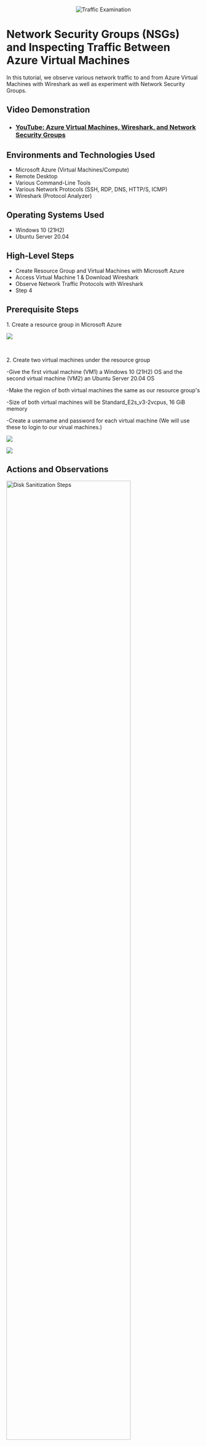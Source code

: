 <p align="center">
<img src="https://i.imgur.com/Ua7udoS.png" alt="Traffic Examination"/>
</p>

<h1>Network Security Groups (NSGs) and Inspecting Traffic Between Azure Virtual Machines</h1>
In this tutorial, we observe various network traffic to and from Azure Virtual Machines with Wireshark as well as experiment with Network Security Groups. <br />


<h2>Video Demonstration</h2>

- ### [YouTube: Azure Virtual Machines, Wireshark, and Network Security Groups](https://www.youtube.com)

<h2>Environments and Technologies Used</h2>

- Microsoft Azure (Virtual Machines/Compute)
- Remote Desktop
- Various Command-Line Tools
- Various Network Protocols (SSH, RDP, DNS, HTTP/S, ICMP)
- Wireshark (Protocol Analyzer)

<h2>Operating Systems Used </h2>

- Windows 10 (21H2)
- Ubuntu Server 20.04

<h2>High-Level Steps</h2>

- Create Resource Group and Virtual Machines with Microsoft Azure
- Access Virtual Machine 1 & Download Wireshark
- Observe Network Traffic Protocols with Wireshark
- Step 4

<h2>Prerequisite Steps</h2>

<p>
1. Create a resource group in Microsoft Azure
</p>
<p>
<img src="https://i.imgur.com/Iq1UNZP.png"/>
</p>
<br />
<p>
2. Create two virtual machines under the resource group
</p>
<p>
 -Give the first virtual machine (VM1) a Windows 10 (21H2) OS and the second virtual machine (VM2) an Ubuntu Server 20.04 OS 
</p>
<p>
 -Make the region of both virtual machines the same as our resource group's
</p>
<p>
 -Size of both virtual machines will be Standard_E2s_v3-2vcpus, 16 GiB memory
</p>
<p>
 -Create a username and password for each virtual machine (We will use these to login to our virual machines.)
<p>
<img src="https://i.imgur.com/mLztC45.png"/>
</p>
<p>
<img src="https://i.imgur.com/gylLFsp.png"/>
</p>

<h2>Actions and Observations</h2>

<p>
<img src="https://i.imgur.com/DJmEXEB.png" height="80%" width="80%" alt="Disk Sanitization Steps"/>
</p>
<p>
Lorem ipsum dolor sit amet, consectetur adipiscing elit, sed do eiusmod tempor incididunt ut labore et dolore magna aliqua. Ut enim ad minim veniam, quis nostrud exercitation ullamco laboris nisi ut aliquip ex ea commodo consequat. Duis aute irure dolor in reprehenderit in voluptate velit esse cillum dolore eu fugiat nulla pariatur.
</p>
<br />

<p>
<img src="https://i.imgur.com/DJmEXEB.png" height="80%" width="80%" alt="Disk Sanitization Steps"/>
</p>
<p>
Lorem ipsum dolor sit amet, consectetur adipiscing elit, sed do eiusmod tempor incididunt ut labore et dolore magna aliqua. Ut enim ad minim veniam, quis nostrud exercitation ullamco laboris nisi ut aliquip ex ea commodo consequat. Duis aute irure dolor in reprehenderit in voluptate velit esse cillum dolore eu fugiat nulla pariatur.
</p>
<br />

<p>
<img src="https://i.imgur.com/DJmEXEB.png" height="80%" width="80%" alt="Disk Sanitization Steps"/>
</p>
<p>
Lorem ipsum dolor sit amet, consectetur adipiscing elit, sed do eiusmod tempor incididunt ut labore et dolore magna aliqua. Ut enim ad minim veniam, quis nostrud exercitation ullamco laboris nisi ut aliquip ex ea commodo consequat. Duis aute irure dolor in reprehenderit in voluptate velit esse cillum dolore eu fugiat nulla pariatur.
</p>
<br />
